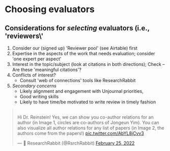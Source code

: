 # Choosing evaluators

## Considerations for _selecting_ evaluators (i.e., 'reviewers\\'

1. Consider our (signed up) 'Reviewer pool' (see Airtable) first
2. Expertise in the aspects of the work that needs evaluation; consider 'one expert per aspect'
3. Interest in the topic/subject (look at citations in both directions); Check – Are these 'meaningful citations'?
4. Conflicts of interest?&#x20;
   * Consult 'web of connections' tools like ResearchRabbit&#x20;
5. _Secondary concerns_&#x20;
   * Likely alignment and engagement with Unjournal priorities,&#x20;
   * Good writing skills
   * Likely to have time/be motivated to write review in timely fashion

> \
> Hi Dr. Reinstein! Yes, we can show you co-author relations for an author (in Image 1, circles are co-authors of Jongeun Yim). You can also visualize all author relations for any list of papers (in Image 2, the authors come from the papers!) [pic.twitter.com/AbYL8jCvv3](https://t.co/AbYL8jCvv3)
>
> — 🐰 ResearchRabbit (@RsrchRabbit) [February 25, 2022](https://twitter.com/RsrchRabbit/status/1497005389799297026?ref\_src=twsrc%5Etfw)

